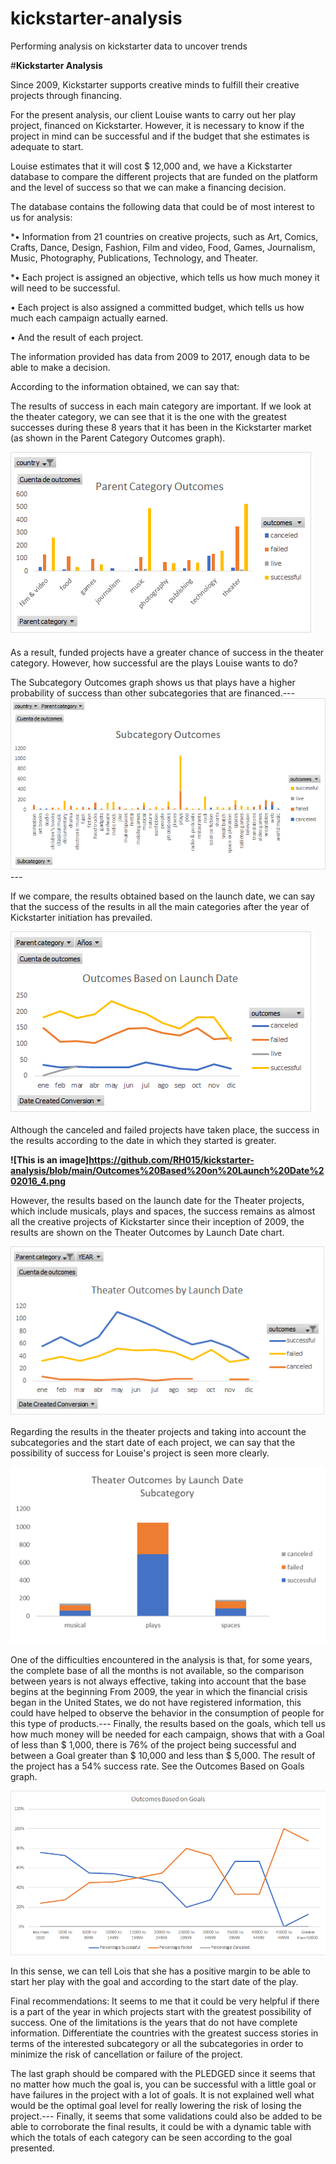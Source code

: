 # kickstarter-analysis
Performing analysis on kickstarter data to uncover trends

#**Kickstarter Analysis**

Since 2009, Kickstarter supports creative minds to fulfill their creative projects through financing. 

For the present analysis, our client Louise wants to carry out her play project, financed on Kickstarter. However, it is necessary to know if the project in mind can be successful and if the budget that she estimates is adequate to start. 

Louise estimates that it will cost $ 12,000 and, we have a Kickstarter database to compare the different projects that are funded on the platform and the level of success so that we can make a financing decision. 

The database contains the following data that could be of most interest to us for analysis: 

*•	Information from 21 countries on creative projects, such as Art, Comics, Crafts, Dance, Design, Fashion, Film and video, Food, Games, Journalism, Music, Photography, Publications, Technology, and Theater. 

*•	Each project is assigned an objective, which tells us how much money it will need to be successful.

•	Each project is also assigned a committed budget, which tells us how much each campaign actually earned. 

•	And the result of each project. 

The information provided has data from 2009 to 2017, enough data to be able to make a decision. 

According to the information obtained, we can say that: 

The results of success in each main category are important. If we look at the theater category, we can see that it is the one with the greatest successes during these 8 years that it has been in the Kickstarter market (as shown in the Parent Category Outcomes graph).

**![This is an image](https://github.com/RH015/kickstarter-analysis/blob/main/Parent%20Category%20Outcomes_1.png)** 

As a result, funded projects have a greater chance of success in the theater category.
However, how successful are the plays Louise wants to do?

The Subcategory Outcomes graph shows us that plays have a higher probability of success than other subcategories that are financed.---
**![This is an image](https://github.com/RH015/kickstarter-analysis/blob/main/Subcategory%20Outcomes_2.png)**---

If we compare, the results obtained based on the launch date, we can say that the success of the results in all the main categories after the year of Kickstarter initiation has prevailed.

**![This is an image](https://github.com/RH015/kickstarter-analysis/blob/main/Outcomes%20Based%20on%20Launch%20Date_3.png)**

Although the canceled and failed projects have taken place, the success in the results according to the date in which they started is greater.

**![This is an image]https://github.com/RH015/kickstarter-analysis/blob/main/Outcomes%20Based%20on%20Launch%20Date%202016_4.png**

However, the results based on the launch date for the Theater projects, which include musicals, plays and spaces, the success remains as almost all the creative projects of Kickstarter since their inception of 2009, the results are shown on the Theater Outcomes by Launch Date chart.

**![This is an image](https://github.com/RH015/kickstarter-analysis/blob/main/Theater_Outcomes_by_Launchdate_5.png)**

Regarding the results in the theater projects and taking into account the subcategories and the start date of each project, we can say that the possibility of success for Louise's project is seen more clearly.

**![This is an image](https://github.com/RH015/kickstarter-analysis/blob/main/Theater_Outcomes_by_Launchdate_subcategory6.png)**

One of the difficulties encountered in the analysis is that, for some years, the complete base of all the months is not available, so the comparison between years is not always effective, taking into account that the base begins at the beginning From 2009, the year in which the financial crisis began in the United States, we do not have registered information, this could have helped to observe the behavior in the consumption of people for this type of products.---
Finally, the results based on the goals, which tell us how much money will be needed for each campaign, shows that with a Goal of less than $ 1,000, there is 76% of the project being successful and between a Goal greater than $ 10,000 and less than $ 5,000. The result of the project has a 54% success rate. See the Outcomes Based on Goals graph.

**![This is an image](https://github.com/RH015/kickstarter-analysis/blob/main/Outcomes_vs_Goals7.png)**

In this sense, we can tell Lois that she has a positive margin to be able to start her play with the goal and according to the start date of the play.

Final recommendations:
It seems to me that it could be very helpful if there is a part of the year in which projects start with the greatest possibility of success. One of the limitations is the years that do not have complete information. Differentiate the countries with the greatest success stories in terms of the interested subcategory or all the subcategories in order to minimize the risk of cancellation or failure of the project.

The last graph should be compared with the PLEDGED since it seems that no matter how much the goal is, you can be successful with a little goal or have failures in the project with a lot of goals. It is not explained well what would be the optimal goal level for really lowering the risk of losing the project.---
Finally, it seems that some validations could also be added to be able to corroborate the final results, it could be with a dynamic table with which the totals of each category can be seen according to the goal presented.
